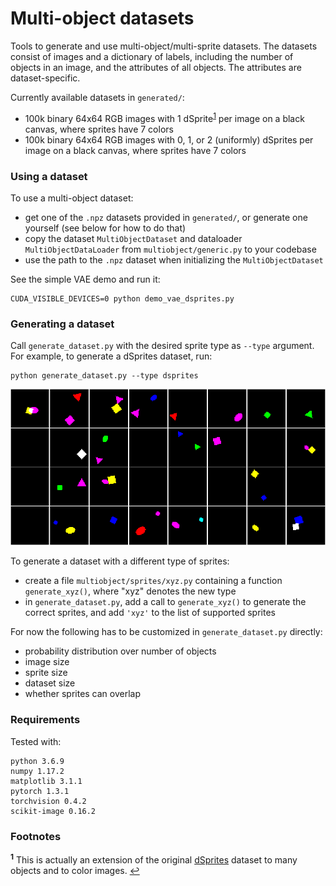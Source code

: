 # Multi-object datasets

Tools to generate and use multi-object/multi-sprite datasets.
The datasets consist of images and a dictionary of labels, including the number
of objects in an image, and the attributes of all objects. The attributes are
dataset-specific.

Currently available datasets in `generated/`:
- 100k binary 64x64 RGB images with 1 dSprite<sup id="a1">[1](#f1)</sup> per 
image on a black canvas, where sprites have 7 colors
- 100k binary 64x64 RGB images with 0, 1, or 2 (uniformly) dSprites per image on 
a black canvas, where sprites have 7 colors


### Using a dataset

To use a multi-object dataset:
- get one of the `.npz` datasets provided in `generated/`, or generate one yourself (see below 
for how to do that)
- copy the dataset `MultiObjectDataset` and dataloader `MultiObjectDataLoader`
from `multiobject/generic.py` to your codebase
- use the path to the `.npz` dataset when initializing the `MultiObjectDataset`

See the simple VAE demo and run it:
```
CUDA_VISIBLE_DEVICES=0 python demo_vae_dsprites.py
```


### Generating a dataset

Call `generate_dataset.py` with the desired sprite type as `--type` argument. 
For example, to generate a dSprites dataset, run:
```
python generate_dataset.py --type dsprites
```

![generated samples](./.readme_figs/generated.png)

To generate a dataset with a different type of sprites:
- create a file `multiobject/sprites/xyz.py` containing a function 
`generate_xyz()`, where "xyz" denotes the new type
- in `generate_dataset.py`, add a call to `generate_xyz()` to generate the
correct sprites, and add `'xyz'` to the list of supported sprites

For now the following has to be customized in `generate_dataset.py` directly:
- probability distribution over number of objects
- image size
- sprite size
- dataset size
- whether sprites can overlap



### Requirements

Tested with:
```
python 3.6.9
numpy 1.17.2
matplotlib 3.1.1
pytorch 1.3.1
torchvision 0.4.2
scikit-image 0.16.2
```


### Footnotes

<b id="f1"><sup>1</sup></b> This is actually an extension of the original [dSprites](https://github.com/deepmind/dsprites-dataset)
dataset to many objects and to color images. [↩](#a1)
